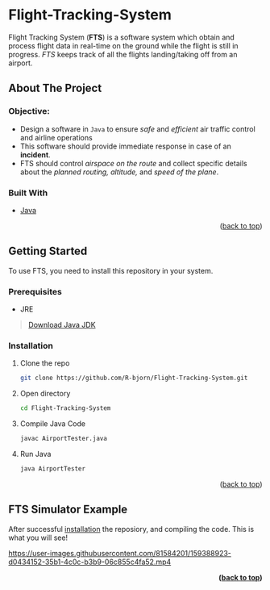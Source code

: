 <div id="top"></div>

# Flight-Tracking-System

Flight Tracking System (**FTS**) is a software system which obtain and process flight data in real-time on the ground while the flight is still in progress. *FTS* keeps track of all the flights landing/taking off from an airport. 

<!-- ABOUT THE PROJECT -->
## About The Project

### Objective:
* Design a software in ```Java``` to ensure *safe* and *efficient* air traffic control and airline operations
* This software should provide immediate response in case of an **incident**.
* FTS should control *airspace on the route* and collect specific details about the *planned routing, altitude,* and *speed of the plane*.

### Built With

* [Java](https://en.wikipedia.org/wiki/Java_(programming_language))

<p align="right">(<a href="#top">back to top</a>)</p>

<!-- GETTING STARTED -->
## Getting Started

To use FTS, you need to install this repository in your system.

### Prerequisites

* JRE
> [Download Java JDK](https://www.oracle.com/java/technologies/downloads/)

<div id="installation"></div>

### Installation

1. Clone the repo
   ```sh
   git clone https://github.com/R-bjorn/Flight-Tracking-System.git
   ```
2. Open directory
   ```sh
   cd Flight-Tracking-System
   ```
3. Compile Java Code
   ```sh
   javac AirportTester.java
   ```
4. Run Java 
   ```sh
   java AirportTester
   ```

<p align="right">(<a href="#top">back to top</a>)</p>

<!-- Result Video -->
## FTS Simulator Example

After successful <a href="#installation">installation</a> the reposiory, and compiling the code. This is what you will see!

https://user-images.githubusercontent.com/81584201/159388923-d0434152-35b1-4c0c-b3b9-06c855c4fa52.mp4


**<p align="right">(<a href="#top">back to top</a>)</p>**
